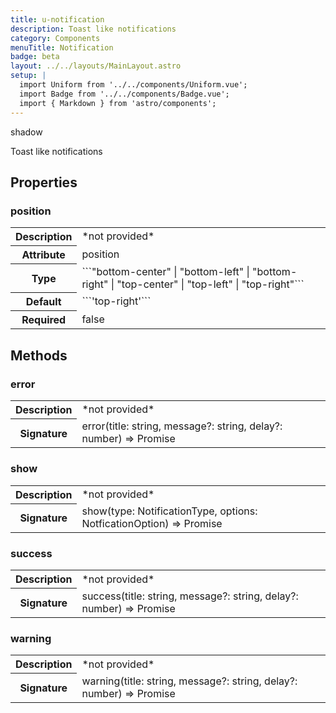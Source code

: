 ```yaml
---
title: u-notification
description: Toast like notifications
category: Components
menuTitle: Notification
badge: beta
layout: ../../layouts/MainLayout.astro
setup: |
  import Uniform from '../../components/Uniform.vue';
  import Badge from '../../components/Badge.vue';
  import { Markdown } from 'astro/components';
---
```


<Badge> shadow </Badge>

Toast like notifications

## Properties

### position

<table>
<tr><th>Description</th><td><Markdown>*not provided*</Markdown></td></tr>
<tr><th>Attribute</th><td><Markdown>position</Markdown></td></tr>
<tr><th>Type</th><td><Markdown>```"bottom-center" | "bottom-left" | "bottom-right" | "top-center" | "top-left" | "top-right"```</Markdown></td></tr>
<tr><th>Default</th><td><Markdown>```'top-right'```</Markdown></td></tr>
<tr><th>Required</th><td><Markdown>false</Markdown></td></tr>
</table>

</table>

## Methods

### error

<table>
<tr><th>Description</th><td><Markdown>*not provided*</Markdown></td></tr>
<tr><th>Signature</th><td><Markdown>error(title: string, message?: string, delay?: number) => Promise<void></Markdown></td></tr>
</table>

### show

<table>
<tr><th>Description</th><td><Markdown>*not provided*</Markdown></td></tr>
<tr><th>Signature</th><td><Markdown>show(type: NotificationType, options: NotficationOption) => Promise<void></Markdown></td></tr>
</table>

### success

<table>
<tr><th>Description</th><td><Markdown>*not provided*</Markdown></td></tr>
<tr><th>Signature</th><td><Markdown>success(title: string, message?: string, delay?: number) => Promise<void></Markdown></td></tr>
</table>

### warning

<table>
<tr><th>Description</th><td><Markdown>*not provided*</Markdown></td></tr>
<tr><th>Signature</th><td><Markdown>warning(title: string, message?: string, delay?: number) => Promise<void></Markdown></td></tr>
</table>

</table>
